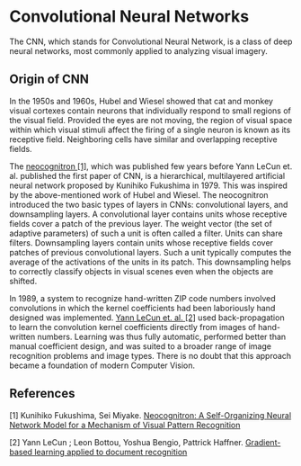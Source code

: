 # Convolutional Neural Networks

The CNN, which stands for Convolutional Neural Network, is a class of deep neural networks, most commonly applied to analyzing visual imagery.

## Origin of CNN

In the 1950s and 1960s, Hubel and Wiesel showed that cat and monkey visual cortexes contain neurons that individually respond to small regions of the visual field. Provided the eyes are not moving, the region of visual space within which visual stimuli affect the firing of a single neuron is known as its receptive field. Neighboring cells have similar and overlapping receptive fields.

The [neocognitron [1]](https://link.springer.com/chapter/10.1007/978-3-642-46466-9_18), which was published few years before Yann LeCun et. al. published the first paper of CNN, is a hierarchical, multilayered artificial neural network proposed by Kunihiko Fukushima in 1979. This was inspired by the above-mentioned work of Hubel and Wiesel. The neocognitron introduced the two basic types of layers in CNNs: convolutional layers, and downsampling layers. A convolutional layer contains units whose receptive fields cover a patch of the previous layer. The weight vector (the set of adaptive parameters) of such a unit is often called a filter. Units can share filters. Downsampling layers contain units whose receptive fields cover patches of previous convolutional layers. Such a unit typically computes the average of the activations of the units in its patch. This downsampling helps to correctly classify objects in visual scenes even when the objects are shifted.

In 1989, a system to recognize hand-written ZIP code numbers involved convolutions in which the kernel coefficients had been laboriously hand designed was implemented. [Yann LeCun et. al. [2]](http://yann.lecun.com/exdb/publis/pdf/lecun-01a.pdf) used back-propagation to learn the convolution kernel coefficients directly from images of hand-written numbers. Learning was thus fully automatic, performed better than manual coefficient design, and was suited to a broader range of image recognition problems and image types. There is no doubt that this approach became a foundation of modern Computer Vision.

## References

[1] Kunihiko Fukushima, Sei Miyake. [Neocognitron: A Self-Organizing Neural Network Model for a Mechanism of Visual Pattern Recognition](https://link.springer.com/chapter/10.1007/978-3-642-46466-9_18)

[2] Yann LeCun ; Leon Bottou, Yoshua Bengio, Pattrick Haffner. [Gradient-based learning applied to document recognition](http://yann.lecun.com/exdb/publis/pdf/lecun-01a.pdf)
